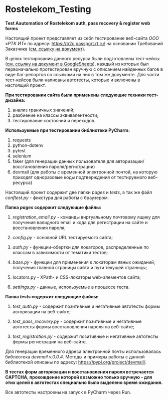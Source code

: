 # Rostelekom_Testing
**Test Aautomation of Rostelekom auth, pass recovery & register web forms**

Настоящий проект представляет из себя тестирование веб-сайта _ООО «РТК ИТ»_ по адресу: <a href="https://b2c.passport.rt.ru/" target="_blank">https://b2c.passport.rt.ru/</a> на основании Требований Заказчика (<a href="https://docs.google.com/document/d/1nCmCGCi9jvykRSHX1hE0h5vRA5s1gt82/edit?usp=sharing&ouid=112171103753211490064&rtpof=true&sd=true" target="_blank">см. ссылку на документ</a>).

В целях тестирования данного ресурса были подготовлены тест-кейсы (<a href="https://docs.google.com/spreadsheets/d/1OzZ04-mbSdb6N862Vq-AkRDNDXxig6h6sHSsN90oDi8/edit?usp=sharing" target="_blank">см. ссылку на документ в GoogleSheets</a>), каждый из которых был первоначально протестирован вручную с описанием найденных багов в виде баг-репортов со ссылками на них в том же документе.
Для части тест-кейсов были написаны автотесты, которые и включены в настоящий проект.

**При тестировании сайта были применены следующие техники тест-дизайна:**

1) анализ граничных значений;
2) разбиение на классы эквивалентности;
3) тестирование состояний и переходов.

**Используемые при тестировании библиотеки PyCharm:**

1) requests
2) python-dotenv
3) pytest
4) selenium
5) faker (для генерации данных пользователя для авторизации/восстановления пароля/регистрации)
6) devmail (для работы с временной электронной почтой, на которую приходят одноразовые коды подтверждения от тестируемого веб-ресурса)

Настоящий проект содержит две папки _pages_ и _tests_, а так же файл _conftest.py_ - фикстура для работы с браузером.

**Папка _pages_ содержит следующие файлы:**

1) _registration_email.py_ - команды виртуальному почтовому ящику для получения валидного email и кода для регистрации на сайте и восстановления пароля;

2) _config.py_ - основной URL тестируемого сайта;

3) _auth.py_ - функции-обертки для локаторов, распределенные по классам в зависимости от тематики тестов;

4) _base.py_ - функции для применения к локаторам явных ожиданий, получения главной страницы сайта и пути текущей страницы;

5) locators.py - XPath- и CSS-локаторы web-элементов сайта;

6) _settings.py_ - данные, используемые в процессе теста.

**Папка _tests_ содержит следующие файлы:**

1) _test_auth.py_ - содержит позитивные и негативные автотесты формы авторизации на веб-сайте;

2) _test_pass_recovery.py_ - содержит позитивные и негативные автотесты формы восстановления пароля на веб-сайте;

3) _test_registration.py_ - содержит позитивные и негативные автотесты формы регистрации на веб-сайте.

Для генерации временного адреса электронной почты использовалась библеотека _devmail v.0.0.4_. Методы и примеры работы с данной библиотекой описаны по адресу: <a href="https://pypi.org/project/devmail/" target="_blank">https://pypi.org/project/devmail/</a>.

**В тестах форм авторизации и восстановления пароля встречается CAPTCHA, прохождение которой возможно только вручную - для этих целей в автотестах специально было выделено время ожидания.**

Все автотесты настроены на запуск в PyCharm через Run.
